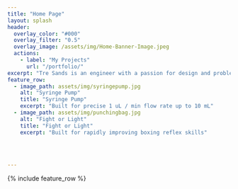 ```yaml
---
title: "Home Page"
layout: splash
header:
  overlay_color: "#000"
  overlay_filter: "0.5"
  overlay_image: /assets/img/Home-Banner-Image.jpeg
  actions:
    - label: "My Projects"
      url: "/portfolio/"
excerpt: "Tre Sands is an engineer with a passion for design and problem solving. His area of expertise is 3D design utilizng CAD software"
feature_row:
  - image_path: assets/img/syringepump.jpg
    alt: "Syringe Pump"
    title: "Syringe Pump"
    excerpt: "Built for precise 1 uL / min flow rate up to 10 mL"
  - image_path: assets/img/punchingbag.jpg
    alt: "Fight or Light"
    title: "Fight or Light"
    excerpt: "Built for rapidly improving boxing reflex skills"
    

 
    
---
```


{% include feature_row %}

